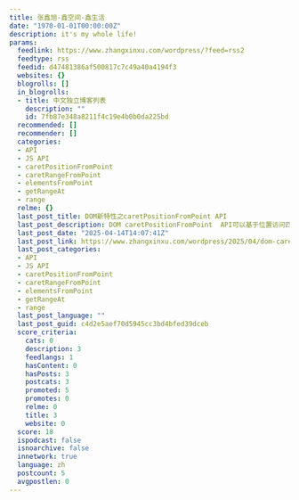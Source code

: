 ```yaml
---
title: 张鑫旭-鑫空间-鑫生活
date: "1970-01-01T00:00:00Z"
description: it's my whole life!
params:
  feedlink: https://www.zhangxinxu.com/wordpress/?feed=rss2
  feedtype: rss
  feedid: d47481386af500817c7c49a40a4194f3
  websites: {}
  blogrolls: []
  in_blogrolls:
  - title: 中文独立博客列表
    description: ""
    id: 7fb87e348a8211f4c19e4b0b0da225bd
  recommended: []
  recommender: []
  categories:
  - API
  - JS API
  - caretPositionFromPoint
  - caretRangeFromPoint
  - elementsFromPoint
  - getRangeAt
  - range
  relme: {}
  last_post_title: DOM新特性之caretPositionFromPoint API
  last_post_description: DOM caretPositionFromPoint  API可以基于位置访问匹配的节点元素和文本偏移，据此，我们可以实现更加精确的文本操作交互。
  last_post_date: "2025-04-14T14:07:41Z"
  last_post_link: https://www.zhangxinxu.com/wordpress/2025/04/dom-caretpositionfrompoint-api/
  last_post_categories:
  - API
  - JS API
  - caretPositionFromPoint
  - caretRangeFromPoint
  - elementsFromPoint
  - getRangeAt
  - range
  last_post_language: ""
  last_post_guid: c4d2e5aef70d5945cc3bd4bfed39dceb
  score_criteria:
    cats: 0
    description: 3
    feedlangs: 1
    hasContent: 0
    hasPosts: 3
    postcats: 3
    promoted: 5
    promotes: 0
    relme: 0
    title: 3
    website: 0
  score: 18
  ispodcast: false
  isnoarchive: false
  innetwork: true
  language: zh
  postcount: 5
  avgpostlen: 0
---
```


